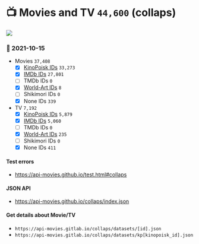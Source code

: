 # :tv: Movies and TV `44,600` (collaps)

<a href="https://API-Movies.github.io"><img src="https://API-Movies.github.io/banner.png?cache"></a>

### :date: 2021-10-15
- Movies `37,408`
  - [x] <a href="https://API-Movies.github.io/collaps/movie_kinopoisk_ids.json">KinoPoisk IDs</a> `33,273`
  - [x] <a href="https://API-Movies.github.io/collaps/movie_imdb_ids.json">IMDb IDs</a> `27,801`
  - [ ] TMDb IDs `0`
  - [x] <a href="https://API-Movies.github.io/collaps/movie_world_art_ids.json">World-Art IDs</a> `8`
  - [ ] Shikimori IDs `0`
  - [x] None IDs `339`
- TV `7,192`
  - [x] <a href="https://API-Movies.github.io/collaps/tv_kinopoisk_ids.json">KinoPoisk IDs</a> `5,879`
  - [x] <a href="https://API-Movies.github.io/collaps/tv_imdb_ids.json">IMDb IDs</a> `5,060`
  - [ ] TMDb IDs `0`
  - [x] <a href="https://API-Movies.github.io/collaps/tv_world_art_ids.json">World-Art IDs</a> `235`
  - [ ] Shikimori IDs `0`
  - [x] None IDs `411`
#### Test errors
- <a href='https://api-movies.github.io/test.html#collaps'>https://api-movies.github.io/test.html#collaps</a>
#### JSON API
- <a href='https://api-movies.github.io/collaps/index.json'>https://api-movies.github.io/collaps/index.json</a>
#### Get details about Movie/TV
- `https://api-movies.gitlab.io/collaps/datasets/[id].json`
- `https://api-movies.gitlab.io/collaps/datasets/kp[kinopoisk_id].json`
